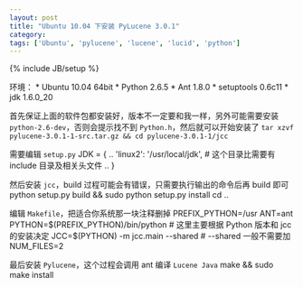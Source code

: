 ```yaml
---
layout: post
title: "Ubuntu 10.04 下安装 PyLucene 3.0.1"
category: 
tags: ['Ubuntu', 'pylucene', 'lucene', 'lucid', 'python']
---
```

{% include JB/setup %}

环境：
	* Ubuntu 10.04 64bit
	* Python 2.6.5
	* Ant 1.8.0
	* setuptools 0.6c11
	* jdk 1.6.0_20

首先保证上面的软件包都安装好，版本不一定要和我一样，另外可能需要安装 `python-2.6-dev`，否则会提示找不到 `Python.h`，然后就可以开始安装了
	`tar xzvf pylucene-3.0.1-1-src.tar.gz && cd pylucene-3.0.1-1/jcc`
	
需要编辑 `setup.py`
	JDK = {
		..
		'linux2': '/usr/local/jdk', # 这个目录比需要有 include 目录及相关头文件
		..
	}
	
然后安装 `jcc`，build 过程可能会有错误，只需要执行输出的命令后再 build 即可
	python setup.py build && sudo python setup.py install
	cd ..
	
编辑 `Makefile`，把适合你系统那一块注释删掉
	PREFIX_PYTHON=/usr
	ANT=ant
	PYTHON=$(PREFIX_PYTHON)/bin/python
	# 这里主要根据 Python 版本和 jcc 的安装决定
	JCC=$(PYTHON) -m jcc.main --shared # --shared 一般不需要加
	NUM_FILES=2

最后安装 `Pylucene`，这个过程会调用 ant 编译 `Lucene Java`
	make && sudo make install
